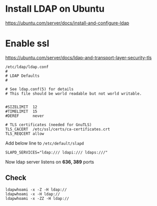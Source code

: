 # Install LDAP on Ubuntu 

https://ubuntu.com/server/docs/install-and-configure-ldap


# Enable ssl

https://ubuntu.com/server/docs/ldap-and-transport-layer-security-tls

```
/etc/ldap/ldap.conf
#
# LDAP Defaults
#

# See ldap.conf(5) for details
# This file should be world readable but not world writable.


#SIZELIMIT	12
#TIMELIMIT	15
#DEREF		never

# TLS certificates (needed for GnuTLS)
TLS_CACERT	/etc/ssl/certs/ca-certificates.crt
TLS_REQCERT	allow
```


Add below line to `/etc/default/slapd`

```
SLAPD_SERVICES="ldap:/// ldapi:/// ldaps:///"
```

Now ldap server listens on **636, 389** ports


## Check

```
ldapwhoami -x -Z -H ldap://
ldapwhoami -x -H ldap://
ldapwhoami -x -ZZ -H ldap://
```

